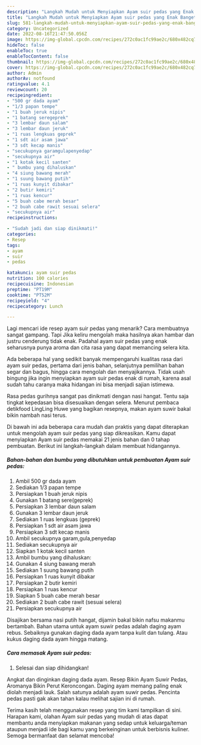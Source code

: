 ```yaml
---
description: "Langkah Mudah untuk Menyiapkan Ayam suir pedas yang Enak Banget, Buat Buka Puasa Enak Banget"
title: "Langkah Mudah untuk Menyiapkan Ayam suir pedas yang Enak Banget, Buat Buka Puasa Enak Banget"
slug: 581-langkah-mudah-untuk-menyiapkan-ayam-suir-pedas-yang-enak-banget-buat-buka-puasa-enak-banget
category: Uncategorized
date: 2022-08-16T21:47:50.056Z
image: https://img-global.cpcdn.com/recipes/272c0ac1fc99ae2c/680x482cq70/ayam-suir-pedas-foto-resep-utama.jpg
hideToc: false
enableToc: true
enableTocContent: false
thumbnail: https://img-global.cpcdn.com/recipes/272c0ac1fc99ae2c/680x482cq70/ayam-suir-pedas-foto-resep-utama.jpg
cover: https://img-global.cpcdn.com/recipes/272c0ac1fc99ae2c/680x482cq70/ayam-suir-pedas-foto-resep-utama.jpg
author: Admin
authorAv: notfound
ratingvalue: 4.1
reviewcount: 20
recipeingredient:
- "500 gr dada ayam"
- "1/3 papan tempe"
- "1 buah jeruk nipis"
- "1 batang seregeprek"
- "3 lembar daun salam"
- "3 lembar daun jeruk"
- "1 ruas lengkuas geprek"
- "1 sdt air asam jawa"
- "3 sdt kecap manis"
- "secukupnya garamgulapenyedap"
- "secukupnya air"
- "1 kotak kecil santen"
- " bumbu yang dihaluskan"
- "4 siung bawang merah"
- "1 suung bawang putih"
- "1 ruas kunyit dibakar"
- "2 butir kemiri"
- "1 ruas kencur"
- "5 buah cabe merah besar"
- "2 buah cabe rawit sesuai selera"
- "secukupnya air"
recipeinstructions:

- "Sudah jadi dan siap dinikmati!"
categories:
- Resep
tags:
- ayam
- suir
- pedas

katakunci: ayam suir pedas 
nutrition: 100 calories
recipecuisine: Indonesian
preptime: "PT19M"
cooktime: "PT52M"
recipeyield: "4"
recipecategory: Lunch

---
```



Lagi mencari ide resep ayam suir pedas yang menarik? Cara membuatnya sangat gampang. Tapi Jika keliru mengolah maka hasilnya akan hambar dan justru cenderung tidak enak. Padahal ayam suir pedas yang enak seharusnya punya aroma dan cita rasa yang dapat memancing selera kita.


Ada beberapa hal yang sedikit banyak mempengaruhi kualitas rasa dari ayam suir pedas, pertama dari jenis bahan, selanjutnya pemilihan bahan segar dan bagus, hingga cara mengolah dan menyajikannya. Tidak usah bingung jika ingin menyiapkan ayam suir pedas enak di rumah, karena asal sudah tahu caranya maka hidangan ini bisa menjadi sajian istimewa.

Rasa pedas gurihnya sangat pas dinikmati dengan nasi hangat. Tentu saja tingkat kepedasan bisa disesuaikan dengan selera. Menurut pembaca detikfood LingLing Huwe yang bagikan resepnya, makan ayam suwir bakal bikin nambah nasi terus.


Di bawah ini ada beberapa cara mudah dan praktis yang dapat diterapkan untuk mengolah ayam suir pedas yang siap dikreasikan. Kamu dapat menyiapkan Ayam suir pedas memakai 21 jenis bahan dan 0 tahap pembuatan. Berikut ini langkah-langkah dalam membuat hidangannya.

<!--inarticleads1-->

##### Bahan-bahan dan bumbu yang dibutuhkan untuk pembuatan Ayam suir pedas:

1. Ambil 500 gr dada ayam
1. Sediakan 1/3 papan tempe
1. Persiapkan 1 buah jeruk nipis
1. Gunakan 1 batang sere(geprek)
1. Persiapkan 3 lembar daun salam
1. Gunakan 3 lembar daun jeruk
1. Sediakan 1 ruas lengkuas (geprek)
1. Persiapkan 1 sdt air asam jawa
1. Persiapkan 3 sdt kecap manis
1. Ambil secukupnya garam,gula,penyedap
1. Sediakan secukupnya air
1. Siapkan 1 kotak kecil santen
1. Ambil  bumbu yang dihaluskan:
1. Gunakan 4 siung bawang merah
1. Sediakan 1 suung bawang putih
1. Persiapkan 1 ruas kunyit dibakar
1. Persiapkan 2 butir kemiri
1. Persiapkan 1 ruas kencur
1. Siapkan 5 buah cabe merah besar
1. Sediakan 2 buah cabe rawit (sesuai selera)
1. Persiapkan secukupnya air


Disajikan bersama nasi putih hangat, dijamin bakal bikin nafsu makanmu bertambah. Bahan utama untuk ayam suwir pedas adalah daging ayam rebus. Sebaiknya gunakan daging dada ayam tanpa kulit dan tulang. Atau kukus daging dada ayam hingga matang. 

<!--inarticleads2-->

##### Cara memasak Ayam suir pedas:


1. Selesai dan siap dihidangkan!

Angkat dan dinginkan daging dada ayam. Resep Bikin Ayam Suwir Pedas, Aromanya Bikin Perut Keroncongan. Daging ayam memang paling enak diolah menjadi lauk. Salah satunya adalah ayam suwir pedas. Pencinta pedas pasti gak akan tahan kalau melihat sajian ini di rumah. 

Terima kasih telah menggunakan resep yang tim kami tampilkan di sini. Harapan kami, olahan Ayam suir pedas yang mudah di atas dapat membantu anda menyiapkan makanan yang sedap untuk keluarga/teman ataupun menjadi ide bagi kamu yang berkeinginan untuk berbisnis kuliner. Semoga bermanfaat dan selamat mencoba!
